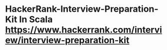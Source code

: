 # HackerRank-Interview-Preparation-Kit In Scala https://www.hackerrank.com/interview/interview-preparation-kit 
